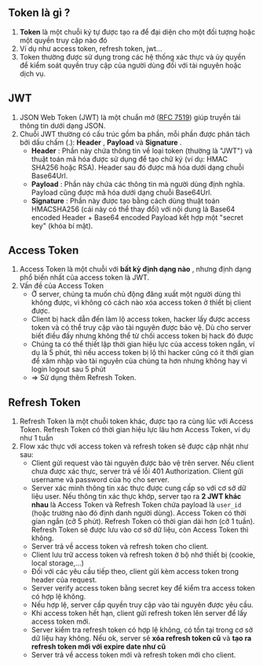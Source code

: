 ## Token là gì ?

1. **Token** là một chuỗi ký tự được tạo ra để đại diện cho một đối tượng hoặc một quyền truy cập nào đó
2. Ví dụ như access token, refresh token, jwt...
3. Token thường được sử dụng trong các hệ thống xác thực và ủy quyền để kiểm soát quyền truy cập của người dùng đối với tài nguyên hoặc dịch vụ.

## JWT

1. JSON Web Token (JWT) là một chuẩn mở ([RFC 7519](https://tools.ietf.org/html/rfc7519 "RFC 7519")) giúp truyền tải thông tin dưới dạng JSON.
2. Chuỗi JWT thường có cấu trúc gồm ba phần, mỗi phần được phân tách bởi dấu chấm (.): **Header** , **Payload** và **Signature** .
   - **Header** : Phần này chứa thông tin về loại token (thường là "JWT") và thuật toán mã hóa được sử dụng để tạo chữ ký (ví dụ: HMAC SHA256 hoặc RSA). Header sau đó được mã hóa dưới dạng chuỗi Base64Url.
   - **Payload** : Phần này chứa các thông tin mà người dùng định nghĩa. Payload cũng được mã hóa dưới dạng chuỗi Base64Url.
   - **Signature** : Phần này được tạo bằng cách dùng thuật toán HMACSHA256 (cái này có thể thay đổi) với nội dung là Base64 encoded Header + Base64 encoded Payload kết hợp một "secret key" (khóa bí mật).

## Access Token

1. Access Token là một chuỗi với **bất kỳ định dạng nào** , nhưng định dạng phổ biến nhất của access token là JWT.
2. Vấn đề của Access Token
   - Ở server, chúng ta muốn chủ động đăng xuất một người dùng thì không được, vì không có cách nào xóa access token ở thiết bị client được.
   - Client bị hack dẫn đến làm lộ access token, hacker lấy được access token và có thể truy cập vào tài nguyên được bảo vệ. Dù cho server biết điều đấy nhưng không thể từ chối access token bị hack đó được
   - Chúng ta có thể thiết lập thời gian hiệu lực của access token ngắn, ví dụ là 5 phút, thì nếu access token bị lộ thì hacker cũng có ít thời gian để xâm nhập vào tài nguyên của chúng ta hơn nhưng không hay vì login logout sau 5 phút
   - => Sử dụng thêm Refresh Token.

## Refresh Token

1. Refresh Token là một chuỗi token khác, được tạo ra cùng lúc với Access Token. Refresh Token có thời gian hiệu lực lâu hơn Access Token, ví dụ như 1 tuần
2. Flow xác thực với access token và refresh token sẽ được cập nhật như sau:
   - Client gửi request vào tài nguyên được bảo vệ trên server. Nếu client chưa được xác thực, server trả về lỗi 401 Authorization. Client gửi username và password của họ cho server.
   - Server xác minh thông tin xác thực được cung cấp so với cơ sở dữ liệu user. Nếu thông tin xác thực khớp, server tạo ra **2 JWT khác nhau** là Access Token và Refresh Token chứa payload là `user_id` (hoặc trường nào đó định danh người dùng). Access Token có thời gian ngắn (cỡ 5 phút). Refresh Token có thời gian dài hơn (cỡ 1 tuần). Refresh Token sẽ được lưu vào cơ sở dữ liệu, còn Access Token thì không.
   - Server trả về access token và refresh token cho client.
   - Client lưu trữ access token và refresh token ở bộ nhớ thiết bị (cookie, local storage,...)
   - Đối với các yêu cầu tiếp theo, client gửi kèm access token trong header của request.
   - Server verify access token bằng secret key để kiểm tra access token có hợp lệ không.
   - Nếu hợp lệ, server cấp quyền truy cập vào tài nguyên được yêu cầu.
   - Khi access token hết hạn, client gửi refresh token lên server để lấy access token mới.
   - Server kiểm tra refresh token có hợp lệ không, có tồn tại trong cơ sở dữ liệu hay không. Nếu ok, server sẽ **xóa refresh token cũ** và **tạo ra refresh token mới với expire date như cũ**
   - Server trả về access token mới và refresh token mới cho client.
